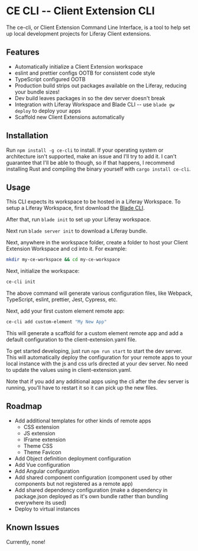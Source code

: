 # CE CLI -- Client Extension CLI

The ce-cli, or Client Extension Command Line Interface, is a tool to help
set up local development projects for Liferay Client extensions.

## Features

- Automatically initialize a Client Extension workspace
- eslint and prettier configs OOTB for consistent code style
- TypeScript configured OOTB
- Production build strips out packages available on the Liferay, reducing your bundle sizes!
- Dev build leaves packages in so the dev server doesn't break
- Integration with Liferay Workspace and Blade CLI -- use `blade gw deploy` to deploy your apps
- Scaffold new Client Extensions automatically

## Installation

Run `npm install -g ce-cli` to install. If your operating system or architecture isn't supported, make an issue
and I'll try to add it. I can't guarantee that I'll be able to though, so if that happens, I recommend installing
Rust and compiling the binary yourself with `cargo install ce-cli`.

## Usage

This CLI expects its workspace to be hosted in a Liferay Workspace.
To setup a Liferay Workspace, first download the [Blade CLI](https://help.liferay.com/hc/en-us/articles/360017885232-Installing-Blade-CLI-).

After that, run `blade init` to set up your Liferay workspace.

Next run `blade server init` to download a Liferay bundle.

Next, anywhere in the workspace folder, create a folder to host your Client Extension Workspace and cd into it.
For example:

```bash
mkdir my-ce-workspace && cd my-ce-workspace
```

Next, initialize the workspace:

```bash
ce-cli init
```

The above command will generate various configuration files, like Webpack, TypeScript, eslint, prettier, Jest, Cypress, etc.

Next, add your first custom element remote app:

```bash
ce-cli add custom-element "My New App"
```

This will generate a scaffold for a custom element remote app and add a default configuration to the client-extension.yaml file.

To get started developing, just run `npm run start` to start the dev server. This will automatically deploy the configuration
for your remote apps to your local instance with the js and css urls directed at your dev server. No need to update the values
using in client-extension.yaml.

Note that if you add any additional apps using the cli after the dev server is running, you'll have to restart it so it can
pick up the new files.

## Roadmap

- Add additional templates for other kinds of remote apps
  - CSS extension
  - JS extension
  - IFrame extension
  - Theme CSS
  - Theme Favicon
- Add Object definition deployment configuration
- Add Vue configuration
- Add Angular configuration
- Add shared component configuration (component used by other components but not registered as a remote app)
- Add shared dependency configuration (make a dependency in package.json deployed as it's own bundle rather than bundling everywhere its used)
- Deploy to virtual instances

## Known Issues

Currently, none!

